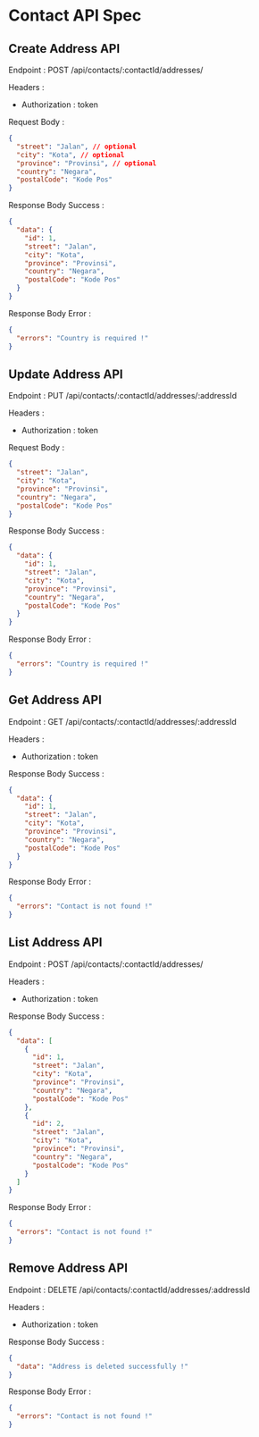# Contact API Spec

## Create Address API

Endpoint : POST /api/contacts/:contactId/addresses/

Headers :

- Authorization : token

Request Body :

```json
{
  "street": "Jalan", // optional
  "city": "Kota", // optional
  "province": "Provinsi", // optional
  "country": "Negara", 
  "postalCode": "Kode Pos"
}
```

Response Body Success :

```json
{
  "data": {
    "id": 1,
    "street": "Jalan",
    "city": "Kota",
    "province": "Provinsi",
    "country": "Negara",
    "postalCode": "Kode Pos"
  }
}
```

Response Body Error :

```json
{
  "errors": "Country is required !"
}
```

## Update Address API

Endpoint : PUT /api/contacts/:contactId/addresses/:addressId

Headers :

- Authorization : token

Request Body :

```json
{
  "street": "Jalan",
  "city": "Kota",
  "province": "Provinsi",
  "country": "Negara",
  "postalCode": "Kode Pos"
}
```

Response Body Success :

```json
{
  "data": {
    "id": 1,
    "street": "Jalan",
    "city": "Kota",
    "province": "Provinsi",
    "country": "Negara",
    "postalCode": "Kode Pos"
  }
}
```

Response Body Error :

```json
{
  "errors": "Country is required !"
}
```

## Get Address API

Endpoint : GET /api/contacts/:contactId/addresses/:addressId

Headers :

- Authorization : token

Response Body Success :

```json
{
  "data": {
    "id": 1,
    "street": "Jalan",
    "city": "Kota",
    "province": "Provinsi",
    "country": "Negara",
    "postalCode": "Kode Pos"
  }
}
```

Response Body Error :

```json
{
  "errors": "Contact is not found !"
}
```

## List Address API

Endpoint : POST /api/contacts/:contactId/addresses/

Headers :

- Authorization : token

Response Body Success :

```json
{
  "data": [
    {
      "id": 1,
      "street": "Jalan",
      "city": "Kota",
      "province": "Provinsi",
      "country": "Negara",
      "postalCode": "Kode Pos"
    },
    {
      "id": 2,
      "street": "Jalan",
      "city": "Kota",
      "province": "Provinsi",
      "country": "Negara",
      "postalCode": "Kode Pos"
    }
  ]
}
```

Response Body Error :

```json
{
  "errors": "Contact is not found !"
}
```

## Remove Address API

Endpoint : DELETE /api/contacts/:contactId/addresses/:addressId

Headers :

- Authorization : token

Response Body Success :

```json
{
  "data": "Address is deleted successfully !"
}
```

Response Body Error :

```json
{
  "errors": "Contact is not found !"
}
```